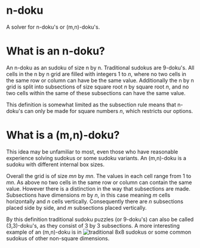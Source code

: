 # n-doku
A solver for n-doku's or (m,n)-doku's.

# What is an n-doku?
An n-doku as an sudoku of size n by n. Traditional sudokus are 9-doku's.
All cells in the n by n grid are filled with integers 1 to *n*, where no
two cells in the same row or column can have be the same value.
Additionally the n by n grid is split into subsections of size square
root *n* by square root *n*, and no two cells within the same of these
subsections can have the same value.

This definition is somewhat limited as the subsection rule means that
n-doku's can only be made for square numbers *n*, which restricts our
options.

# What is a (m,n)-doku?
This idea may be unfamiliar to most, even those who have reasonable
experience solving sudokus or some sudoku variants. An (m,n)-doku is a
sudoku with different internal box sizes.

Overall the grid is of size *mn* by *mn*. The values in each cell range
from 1 to *mn*. As above no two cells in the same row or column can
contain the same value. However there is a distinction in the way
that subsections are made. Subsections have dimensions *m* by *n*, in
this case meaning *m* cells horizontally and *n* cells vertically.
Consequently there are *n* subsections placed side by side, and *m*
subsections placed vertically.

By this definition traditional sudoku puzzles (or 9-doku's) can also be
called (3,3)-doku's, as they consist of 3 by 3 subsections. A more
interesting example of an (m,n)-doku is in
![traditional 8x8 sudokus](http://markhuckvale.com/games/sudoku/variants/gp8-s.png)
or some common sudokus of other non-square dimensions.
